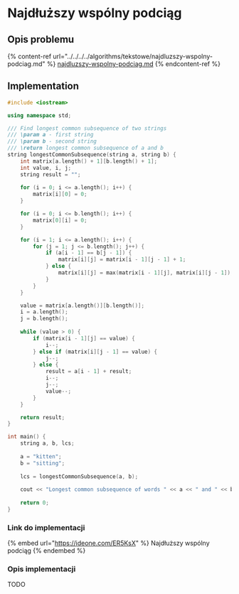 # Najdłuższy wspólny podciąg

## Opis problemu

{% content-ref url="../../../../algorithms/tekstowe/najdluzszy-wspolny-podciag.md" %}
[najdluzszy-wspolny-podciag.md](../../../../algorithms/tekstowe/najdluzszy-wspolny-podciag.md)
{% endcontent-ref %}

## Implementation

```cpp
#include <iostream>

using namespace std;

/// Find longest common subsequence of two strings
/// \param a - first string
/// \param b - second string
/// \return longest common subsequence of a and b
string longestCommonSubsequence(string a, string b) {
    int matrix[a.length() + 1][b.length() + 1];
    int value, i, j;
    string result = "";
    
    for (i = 0; i <= a.length(); i++) {
        matrix[i][0] = 0;
    }

    for (i = 0; i <= b.length(); i++) {
        matrix[0][i] = 0;
    }

    for (i = 1; i <= a.length(); i++) {
        for (j = 1; j <= b.length(); j++) {
            if (a[i - 1] == b[j - 1]) {
                matrix[i][j] = matrix[i - 1][j - 1] + 1;
            } else {
                matrix[i][j] = max(matrix[i - 1][j], matrix[i][j - 1]);
            }
        }
    }

    value = matrix[a.length()][b.length()];
    i = a.length();
    j = b.length();
    
    while (value > 0) {
        if (matrix[i - 1][j] == value) {
            i--;
        } else if (matrix[i][j - 1] == value) {
            j--;
        } else {
            result = a[i - 1] + result;
            i--;
            j--;
            value--;
        }
    }

    return result;
}

int main() {
    string a, b, lcs;
    
    a = "kitten";
    b = "sitting";
    
    lcs = longestCommonSubsequence(a, b);
    
    cout << "Longest common subsequence of words " << a << " and " << b << " is " << lcs << endl;
    
    return 0;
}
```

### Link do implementacji

{% embed url="https://ideone.com/ER5KsX" %}
Najdłuższy wspólny podciąg
{% endembed %}

### Opis implementacji

TODO
